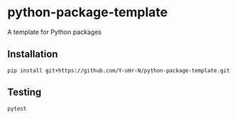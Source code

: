 # python-package-template

A template for Python packages

## Installation

```
pip install git+https://github.com/Y-oHr-N/python-package-template.git
```

## Testing

```
pytest
```
